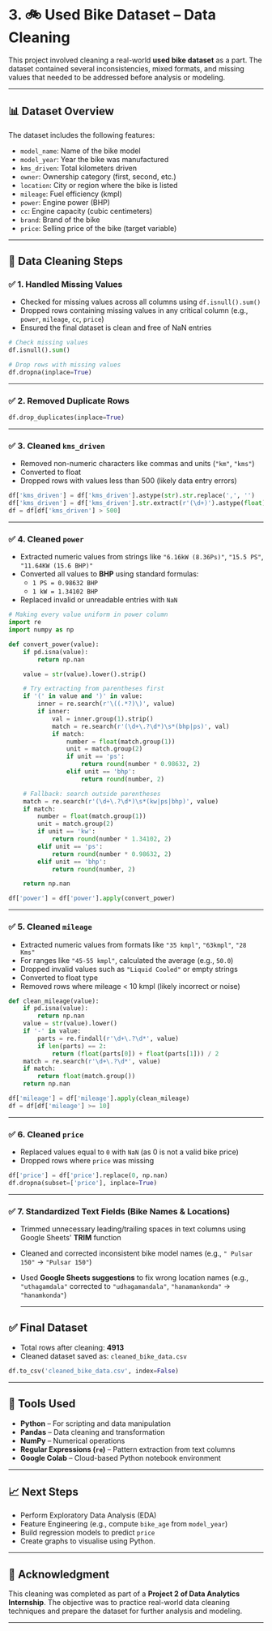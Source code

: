 
# 3. 🚲 Used Bike Dataset – Data Cleaning 

This project involved cleaning a real-world **used bike dataset** as a part. The dataset contained several inconsistencies, mixed formats, and missing values that needed to be addressed before analysis or modeling.

---

## 📊 Dataset Overview

The dataset includes the following features:

- `model_name`: Name of the bike model  
- `model_year`: Year the bike was manufactured  
- `kms_driven`: Total kilometers driven  
- `owner`: Ownership category (first, second, etc.)  
- `location`: City or region where the bike is listed  
- `mileage`: Fuel efficiency (kmpl)  
- `power`: Engine power (BHP)  
- `cc`: Engine capacity (cubic centimeters)  
- `brand`: Brand of the bike  
- `price`: Selling price of the bike (target variable)

---

## 🧼 Data Cleaning Steps

### ✅ 1. Handled Missing Values

- Checked for missing values across all columns using `df.isnull().sum()`
- Dropped rows containing missing values in any critical column (e.g., `power`, `mileage`, `cc`, `price`)
- Ensured the final dataset is clean and free of NaN entries

```python
# Check missing values
df.isnull().sum()

# Drop rows with missing values
df.dropna(inplace=True)
```
---  

### ✅ 2. Removed Duplicate Rows

```python
df.drop_duplicates(inplace=True)
```

---

### ✅ 3. Cleaned `kms_driven`

- Removed non-numeric characters like commas and units (`"km"`, `"kms"`)
- Converted to float
- Dropped rows with values less than 500 (likely data entry errors)

```python
df['kms_driven'] = df['kms_driven'].astype(str).str.replace(',', '')
df['kms_driven'] = df['kms_driven'].str.extract(r'(\d+)').astype(float)
df = df[df['kms_driven'] > 500]
```

---

### ✅ 4. Cleaned `power`

- Extracted numeric values from strings like `"6.16kW (8.36Ps)"`, `"15.5 PS"`, `"11.64KW (15.6 BHP)"`
- Converted all values to **BHP** using standard formulas:
  - `1 PS = 0.98632 BHP`
  - `1 kW = 1.34102 BHP`
- Replaced invalid or unreadable entries with `NaN`

```python
# Making every value uniform in power column
import re
import numpy as np

def convert_power(value):
    if pd.isna(value):
        return np.nan

    value = str(value).lower().strip()

    # Try extracting from parentheses first
    if '(' in value and ')' in value:
        inner = re.search(r'\((.*?)\)', value)
        if inner:
            val = inner.group(1).strip()
            match = re.search(r'(\d+\.?\d*)\s*(bhp|ps)', val)
            if match:
                number = float(match.group(1))
                unit = match.group(2)
                if unit == 'ps':
                    return round(number * 0.98632, 2)
                elif unit == 'bhp':
                    return round(number, 2)

    # Fallback: search outside parentheses
    match = re.search(r'(\d+\.?\d*)\s*(kw|ps|bhp)', value)
    if match:
        number = float(match.group(1))
        unit = match.group(2)
        if unit == 'kw':
            return round(number * 1.34102, 2)
        elif unit == 'ps':
            return round(number * 0.98632, 2)
        elif unit == 'bhp':
            return round(number, 2)

    return np.nan

df['power'] = df['power'].apply(convert_power)
```

---

### ✅ 5. Cleaned `mileage`

- Extracted numeric values from formats like `"35 kmpl"`, `"63kmpl"`, `"28 Kms"`
- For ranges like `"45-55 kmpl"`, calculated the average (e.g., `50.0`)
- Dropped invalid values such as `"Liquid Cooled"` or empty strings
- Converted to float type
- Removed rows where mileage < 10 kmpl (likely incorrect or noise)

```python
def clean_mileage(value):
    if pd.isna(value):
        return np.nan
    value = str(value).lower()
    if '-' in value:
        parts = re.findall(r'\d+\.?\d*', value)
        if len(parts) == 2:
            return (float(parts[0]) + float(parts[1])) / 2
    match = re.search(r'\d+\.?\d*', value)
    if match:
        return float(match.group())
    return np.nan

df['mileage'] = df['mileage'].apply(clean_mileage)
df = df[df['mileage'] >= 10]
```


---

### ✅ 6. Cleaned `price`

- Replaced values equal to `0` with `NaN` (as 0 is not a valid bike price)
- Dropped rows where `price` was missing

```python
df['price'] = df['price'].replace(0, np.nan)
df.dropna(subset=['price'], inplace=True)
```

---
### ✅ 7. Standardized Text Fields (Bike Names & Locations)

- Trimmed unnecessary leading/trailing spaces in text columns using Google Sheets' **TRIM** function
- Cleaned and corrected inconsistent bike model names (e.g., `" Pulsar 150"` → `"Pulsar 150"`)
- Used **Google Sheets suggestions** to fix wrong location names (e.g., `"uthagamdala"` corrected to `"udhagamandala"`, `"hanamankonda"` → `"hanamkonda"`)

  ---
  
## ✅ Final Dataset

- Total rows after cleaning: **4913**
- Cleaned dataset saved as: `cleaned_bike_data.csv`

```python
df.to_csv('cleaned_bike_data.csv', index=False)
```

---




## 🧠 Tools Used

- **Python** – For scripting and data manipulation
- **Pandas** – Data cleaning and transformation
- **NumPy** – Numerical operations
- **Regular Expressions (`re`)** – Pattern extraction from text columns
- **Google Colab** – Cloud-based Python notebook environment

---

## 📈 Next Steps

- Perform Exploratory Data Analysis (EDA)
- Feature Engineering (e.g., compute `bike_age` from `model_year`)
- Build regression models to predict `price`
- Create graphs to visualise using Python.

---

## 🙌 Acknowledgment

This cleaning was completed as part of a **Project 2 of Data Analytics Internship**. The objective was to practice real-world data cleaning techniques and prepare the dataset for further analysis and modeling.

---
